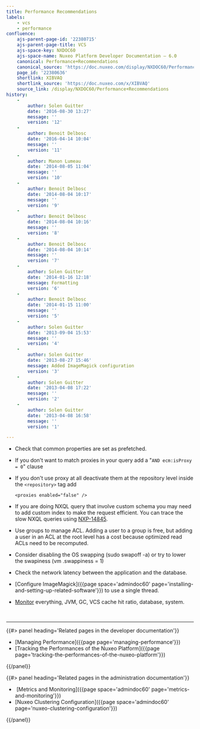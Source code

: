 ```yaml
---
title: Performance Recommendations
labels:
    - vcs
    - performance
confluence:
    ajs-parent-page-id: '22380715'
    ajs-parent-page-title: VCS
    ajs-space-key: NXDOC60
    ajs-space-name: Nuxeo Platform Developer Documentation — 6.0
    canonical: Performance+Recommendations
    canonical_source: 'https://doc.nuxeo.com/display/NXDOC60/Performance+Recommendations'
    page_id: '22380636'
    shortlink: XIBVAQ
    shortlink_source: 'https://doc.nuxeo.com/x/XIBVAQ'
    source_link: /display/NXDOC60/Performance+Recommendations
history:
    - 
        author: Solen Guitter
        date: '2016-08-30 13:27'
        message: ''
        version: '12'
    - 
        author: Benoit Delbosc
        date: '2016-04-14 10:04'
        message: ''
        version: '11'
    - 
        author: Manon Lumeau
        date: '2014-08-05 11:04'
        message: ''
        version: '10'
    - 
        author: Benoit Delbosc
        date: '2014-08-04 10:17'
        message: ''
        version: '9'
    - 
        author: Benoit Delbosc
        date: '2014-08-04 10:16'
        message: ''
        version: '8'
    - 
        author: Benoit Delbosc
        date: '2014-08-04 10:14'
        message: ''
        version: '7'
    - 
        author: Solen Guitter
        date: '2014-01-16 12:18'
        message: Formatting
        version: '6'
    - 
        author: Benoit Delbosc
        date: '2014-01-15 11:00'
        message: ''
        version: '5'
    - 
        author: Solen Guitter
        date: '2013-09-04 15:53'
        message: ''
        version: '4'
    - 
        author: Solen Guitter
        date: '2013-08-27 15:46'
        message: Added ImageMagick configuration
        version: '3'
    - 
        author: Solen Guitter
        date: '2013-04-08 17:22'
        message: ''
        version: '2'
    - 
        author: Solen Guitter
        date: '2013-04-08 16:58'
        message: ''
        version: '1'

---
```

<div class="outline-text-2">

*   Check that common properties are set as prefetched.
*   If you don't want to match proxies in your query add a "`AND ecm:isProxy = 0`" clause
*   If you don't use proxy at all deactivate them at the repository level inside the `<repository>` tag add

    ```
    <proxies enabled="false" />
    ```

*   If you are doing NXQL query that involve custom schema you may need to add custom index to make the request efficient. You can trace the slow NXQL queries using [NXP-14845](https://jira.nuxeo.com/browse/NXP-14845).
*   Use groups to manage ACL. Adding a user to a group is free, but adding a user in an ACL at the root level has a cost because optimized read ACLs need to be recomputed.
*   Consider disabling the OS swapping (sudo swapoff -a) or try to lower the swapiness (vm .swappiness = 1)
*   Check the network latency between the application and the database.
*   [Configure ImageMagick]({{page space='admindoc60' page='installing-and-setting-up-related-software'}}) to use a single thread.
*   [Monitor](http://doc.nuxeo.com/x/gBDF) everything, JVM, GC, VCS cache hit ratio, database, system.

&nbsp;

* * *

</div>

<div class="row" data-equalizer data-equalize-on="medium"><div class="column medium-6">{{#> panel heading='Related pages in the developer documentation'}}

*   [Managing Performance]({{page page='managing-performance'}})
*   [Tracking the Performances of the Nuxeo Platform]({{page page='tracking-the-performances-of-the-nuxeo-platform'}})

{{/panel}}</div><div class="column medium-6">{{#> panel heading='Related pages in the administration documentation'}}

*   &nbsp;[Metrics and Monitoring]({{page space='admindoc60' page='metrics-and-monitoring'}})
*   [Nuxeo Clustering Configuration]({{page space='admindoc60' page='nuxeo-clustering-configuration'}})

{{/panel}}</div></div>